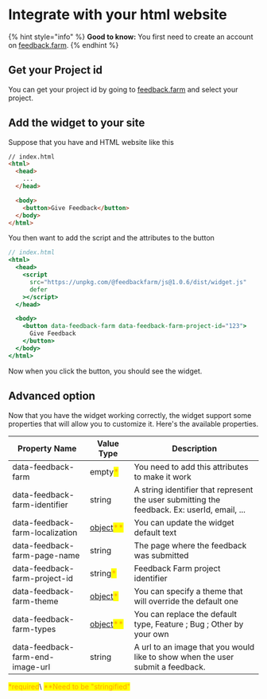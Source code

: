 # Integrate with your html website

{% hint style="info" %}
**Good to know:** You first need to create an account on [feedback.farm](https://feedback.farm).
{% endhint %}

## Get your Project id

You can get your project id by going to [feedback.farm](https://feedback.farm) and select your project.

## Add the widget to your site

Suppose that you have and HTML website like this

```html
// index.html
<html>
  <head>
    ...
  </head>

  <body>
    <button>Give Feedback</button>
  </body>
</html>
```

You then want to add the script and the attributes to the button

```jsx
// index.html
<html>
  <head>
    <script
      src="https://unpkg.com/@feedbackfarm/js@1.0.6/dist/widget.js"
      defer
    ></script>
  </head>

  <body>
    <button data-feedback-farm data-feedback-farm-project-id="123">
      Give Feedback
    </button>
  </body>
</html>
```

Now when you click the button, you should see the widget.

## Advanced option

Now that you have the widget working correctly, the widget support some properties that will allow you to customize it. Here's the available properties.

| Property Name                    | Value Type                                                                                                                                                                                 | Description                                                                                 |
| -------------------------------- | ------------------------------------------------------------------------------------------------------------------------------------------------------------------------------------------ | ------------------------------------------------------------------------------------------- |
| data-feedback-farm               | empty<mark style="color:orange;">\*</mark>                                                                                                                                                 | You need to add this attributes to make it work                                             |
| data-feedback-farm-identifier    | string                                                                                                                                                                                     | A string identifier that represent the user submitting the feedback. Ex: userId, email, ... |
| data-feedback-farm-localization  | [object](https://app.gitbook.com/o/VBH06CYvOzNhVZK9sRHj/s/a9gd73UQNnS1pMoeQJii/~/changes/SNS09pVy6kzD4Rbn3tQW/reference/api-reference/localization)<mark style="color:orange;">\*\*</mark> | You can update the widget default text                                                      |
| data-feedback-farm-page-name     | string                                                                                                                                                                                     | The page where the feedback was submitted                                                   |
| data-feedback-farm-project-id    | string<mark style="color:orange;">\*</mark>                                                                                                                                                | Feedback Farm project identifier                                                            |
| data-feedback-farm-theme         | [object](https://app.gitbook.com/o/VBH06CYvOzNhVZK9sRHj/s/a9gd73UQNnS1pMoeQJii/~/changes/SNS09pVy6kzD4Rbn3tQW/reference/api-reference/theme)<mark style="color:orange;">\*</mark>          | You can specify a theme that will override the default one                                  |
| data-feedback-farm-types         | [object](https://app.gitbook.com/o/VBH06CYvOzNhVZK9sRHj/s/a9gd73UQNnS1pMoeQJii/~/changes/SNS09pVy6kzD4Rbn3tQW/reference/api-reference/types)<mark style="color:orange;">\*\*</mark>        | You can replace the default type, Feature ; Bug ; Other by your own                         |
| data-feedback-farm-end-image-url | string                                                                                                                                                                                     | A url to an image that you would like to show when the user submit a feedback.              |

<mark style="color:orange;">\*required</mark>\ <mark style="color:orange;">\*\*Need to be "stringified"</mark>
